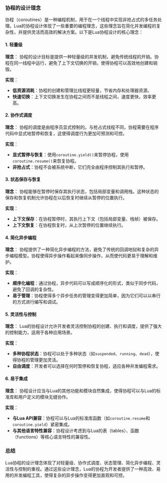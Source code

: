 ### 协程的设计理念

协程（coroutines）是一种编程机制，用于在一个线程中实现非抢占式的多任务处理。Lua的协程设计体现了一些重要的编程理念，这些理念旨在简化并发编程的复杂性，并提供灵活而高效的解决方案。以下是Lua协程设计的核心理念：

#### 1. **轻量级**

**理念**：
协程的设计目标是提供一种轻量级的并发机制，避免传统线程的开销。协程在同一线程中运行，避免了上下文切换的开销，使得协程可以高效地创建和销毁。

**实现**：
- **低资源消耗**：协程的创建和管理比线程更轻量，节省内存和处理器资源。
- **快速切换**：上下文切换发生在协程之间而不是线程之间，速度更快，效率更高。

#### 2. **协作式调度**

**理念**：
协程的调度是由程序员显式控制的。与抢占式线程不同，协程需要在程序代码中显式地暂停和恢复，这使得调度行为更加可预测和可控。

**实现**：
- **显式暂停与恢复**：使用`coroutine.yield()`来暂停协程，使用`coroutine.resume()`来恢复协程。
- **非抢占式**：协程不会被系统中断，它们完全由程序控制其执行和暂停。

#### 3. **状态保存与恢复**

**理念**：
协程能够在暂停时保存其执行状态，包括局部变量和调用栈。这种状态的保存和恢复机制允许协程在以后恢复时继续从暂停的位置执行。

**实现**：
- **上下文保存**：在协程暂停时，其执行上下文（包括局部变量、栈帧）被保存。
- **上下文恢复**：在协程恢复时，从上次暂停的位置继续执行。

#### 4. **简化异步编程**

**理念**：
协程提供了一种简化异步编程的方法，避免了传统的回调地狱和复杂的异步编程模型。协程使得异步操作看起来像同步操作，从而使代码更易于理解和维护。

**实现**：
- **顺序化编程**：通过协程，异步代码可以写成顺序化的形式，类似于同步代码，避免了回调的复杂性。
- **易于管理**：协程使得多个异步任务的管理变得更加简单，因为它们可以以串行的方式进行编写和调试。

#### 5. **灵活性与控制**

**理念**：
Lua的协程设计允许开发者灵活控制协程的创建、执行和调度，提供了强大的控制能力，适用于各种应用场景。

**实现**：
- **多种协程状态**：协程可以处于多种状态（如`suspended`、`running`、`dead`），使得协程的管理更加灵活。
- **自由调度**：开发者可以选择在何时暂停和恢复协程，适应各种并发编程需求。

#### 6. **易于集成**

**理念**：
协程设计应当与Lua的其他功能和模块自然集成，使得协程可以与Lua的标准库和用户定义的模块无缝协作。

**实现**：
- **与Lua API兼容**：协程可以与Lua的标准库函数（如`coroutine.resume`和`coroutine.yield`）紧密集成。
- **与其他语言特性兼容**：协程设计考虑到与Lua的表（tables）、函数（functions）等核心语言特性的兼容性。

### 总结

Lua协程的设计理念体现了对轻量级、协作式调度、状态管理、简化异步编程、灵活性与控制的重视。通过这些设计理念，Lua的协程为开发者提供了一种高效、易用的并发编程工具，使得复杂的异步操作变得更加直观和可控。